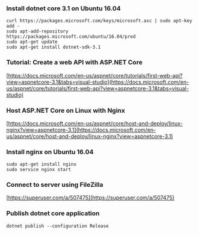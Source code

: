 ### Install dotnet core 3.1 on Ubuntu 16.04

```
curl https://packages.microsoft.com/keys/microsoft.asc | sudo apt-key add -
sudo apt-add-repository https://packages.microsoft.com/ubuntu/16.04/prod
sudo apt-get update
sudo apt-get install dotnet-sdk-3.1
```

### Tutorial: Create a web API with ASP.NET Core

[https://docs.microsoft.com/en-us/aspnet/core/tutorials/first-web-api?view=aspnetcore-3.1&tabs=visual-studio](https://docs.microsoft.com/en-us/aspnet/core/tutorials/first-web-api?view=aspnetcore-3.1&tabs=visual-studio)

### Host ASP.NET Core on Linux with Nginx

[https://docs.microsoft.com/en-us/aspnet/core/host-and-deploy/linux-nginx?view=aspnetcore-3.1](https://docs.microsoft.com/en-us/aspnet/core/host-and-deploy/linux-nginx?view=aspnetcore-3.1)

### Install nginx on Ubuntu 16.04

```
sudo apt-get install nginx
sudo service nginx start
```
### Connect to server using FileZilla

[https://superuser.com/a/507475](https://superuser.com/a/507475)

### Publish dotnet core application

```
dotnet publish --configuration Release
```
